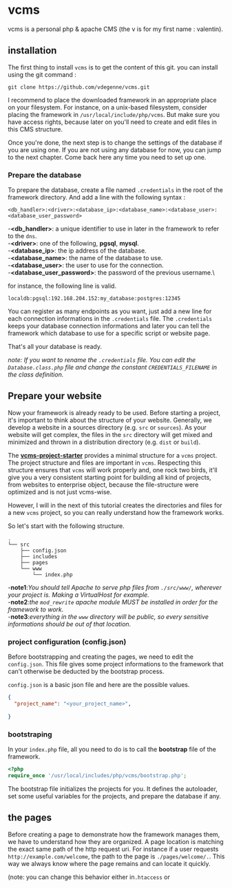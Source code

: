 # vcms

vcms is a personal php & apache CMS (the v is for my first name : valentin).


## installation

The first thing to install `vcms` is to get the content of this git. you can install using the git command :

```
git clone https://github.com/vdegenne/vcms.git
```


I recommend to place the downloaded framework in an appropriate place on your filesystem.
For instance, on a unix-based filesystem, consider placing the framework in `/usr/local/include/php/vcms`. But make sure you have access rights, because later on you'll need to create and edit files in this CMS structure.

Once you're done, the next step is to change the settings of the database if you are using one.
If you are not using any database for now, you can jump to the next chapter. Come back here any time 
you need to set up one.

### Prepare the database

To prepare the database, create a file named `.credentials` in the root of the framework directory. And add a line with the following syntax :

```
<db_handler>:<driver>:<database_ip>:<database_name>:<database_user>:<database_user_password>
```

-**<db_handler>**: a unique identifier to use in later in the framework to refer to the `dns`.\
-**\<driver\>**: one of the following, **pgsql**, **mysql**.\
-**<database_ip>**: the ip address of the database.\
-**<database_name>**: the name of the database to use.\
-**<database_user>**: the user to use for the connection.\
-**<database_user_password>**: the password of the previous username.\
 
for instance, the following line is valid.
```text
localdb:pgsql:192.168.204.152:my_database:postgres:12345
```

You can register as many endpoints as you want, just add a new line for each connection informations in the `.credentials` file. The `.credentials` keeps your database connection informations and later you can tell the framework which database to use for a specific script or website page.

That's all your database is ready.

*note: If you want to rename the `.credentials` file. You can edit the `Database.class.php` file and change the constant `CREDENTIALS_FILENAME` in the class definition.*



## Prepare your website

Now your framework is already ready to be used.
Before starting a project, it's important to think about the structure of your website.
Generally, we develop a website in a sources directory (e.g. `src` or `sources`).
As your website will get complex, the files in the `src` directory will get mixed and minimized and thrown in a distribution directory (e.g. `dist` or `build`).

The **[vcms-project-starter](https://github.com/vdegenne/vcms-project-starter)** provides a minimal structure for a `vcms` project. The project structure and files are important in `vcms`. Respecting this structure ensures that `vcms` will work properly and, one rock two birds, it'll give you a very consistent starting point for building all kind of projects, from websites to enterprise object, because the file-structure were optimized and is not just vcms-wise.

However, I will in the next of this tutorial creates the directories and files for a new `vcms` project, so you can really understand how the framework works.

So let's start with the following structure.

```
.
└── src
    ├── config.json
    ├── includes
    ├── pages
    └── www
        └── index.php
```

-**note1**:*You should tell Apache to serve php files from `./src/www/`, wherever your project is. Making a VirtualHost for example.*\
-**note2**:*the `mod_rewrite` apache module MUST be installed in order for the framework to work.*\
-**note3**:*everything in the `www` directory will be public, so every sensitive informations should be out of that location.*

### project configuration (config.json) 

Before bootstrapping and creating the pages, we need to edit the `config.json`. This file gives some project informations to the framework that can't otherwise be deducted by the bootstrap process.

`config.json` is a basic json file and here are the possible values.

```json
{
  "project_name": "<your_project_name>",
  
}
```

### bootstraping

In your `index.php` file, all you need to do is to call the **bootstrap** file of the framework.

```php
<?php
require_once '/usr/local/includes/php/vcms/bootstrap.php';
```

The bootstrap file initializes the projects for you. It defines the autoloader, set some useful variables for the projects, and prepare the database if any.

## the pages

Before creating a page to demonstrate how the framework manages them, we have to understand how they are organized. A page location is matching the exact same path of the http request uri. For instance if a user requests `http://example.com/welcome`, the path to the page is `./pages/welcome/.`. This way we always know where the page remains and can locate it quickly.

(note: you can change this behavior either in`.htaccess` or 